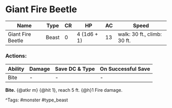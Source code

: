# Giant Fire Beetle

| Name | Type | CR | HP | AC | Speed |
|------|------|----|----|----|-------|
| Giant Fire Beetle | Beast | 0 | 4 (1d6 + 1) | 13 | walk: 30 ft., climb: 30 ft. |

### Actions:

| Ability | Damage | Save DC & Type | On Successful Save |
|---------|--------|----------------|--------------------|
| Bite | - | - | - |


**Bite.** {@atkr m} {@hit 1}, reach 5 ft. {@h}1 Fire damage.

^Tags: #monster #type_beast